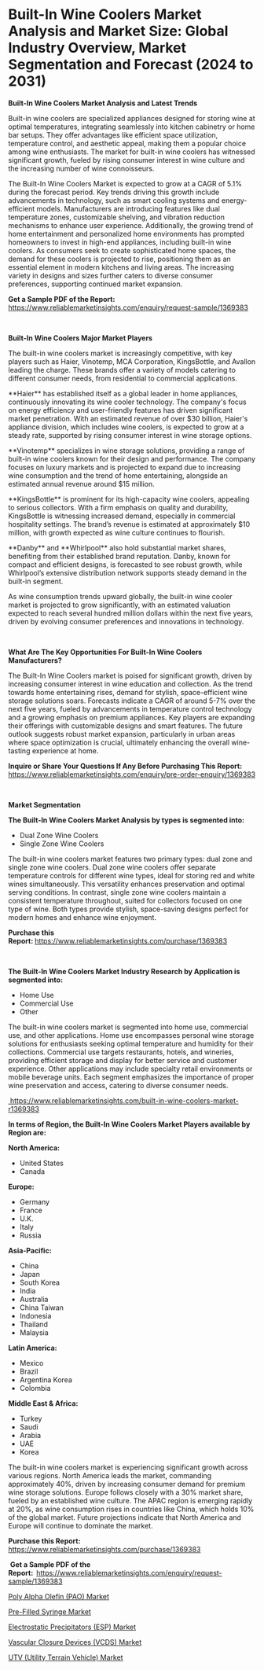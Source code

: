 <p><h1>Built-In Wine Coolers Market Analysis and Market Size: Global Industry Overview, Market Segmentation and Forecast (2024 to 2031)</h1></p><p><strong>Built-In Wine Coolers Market Analysis and Latest Trends</strong></p>
<p><p>Built-in wine coolers are specialized appliances designed for storing wine at optimal temperatures, integrating seamlessly into kitchen cabinetry or home bar setups. They offer advantages like efficient space utilization, temperature control, and aesthetic appeal, making them a popular choice among wine enthusiasts. The market for built-in wine coolers has witnessed significant growth, fueled by rising consumer interest in wine culture and the increasing number of wine connoisseurs.</p><p>The Built-In Wine Coolers Market is expected to grow at a CAGR of 5.1% during the forecast period. Key trends driving this growth include advancements in technology, such as smart cooling systems and energy-efficient models. Manufacturers are introducing features like dual temperature zones, customizable shelving, and vibration reduction mechanisms to enhance user experience. Additionally, the growing trend of home entertainment and personalized home environments has prompted homeowners to invest in high-end appliances, including built-in wine coolers. As consumers seek to create sophisticated home spaces, the demand for these coolers is projected to rise, positioning them as an essential element in modern kitchens and living areas. The increasing variety in designs and sizes further caters to diverse consumer preferences, supporting continued market expansion.</p></p>
<p><strong>Get a Sample PDF of the Report:&nbsp;</strong> <a href="https://www.reliablemarketinsights.com/enquiry/request-sample/1369383?utm_campaign=1340&utm_medium=2&utm_source=Github&utm_content=ia&utm_term=11102024&utm_id=built-in-wine-coolers">https://www.reliablemarketinsights.com/enquiry/request-sample/1369383</a></p>
<p>&nbsp;</p>
<p><strong>Built-In Wine Coolers Major Market Players</strong></p>
<p><p>The built-in wine coolers market is increasingly competitive, with key players such as Haier, Vinotemp, MCA Corporation, KingsBottle, and Avallon leading the charge. These brands offer a variety of models catering to different consumer needs, from residential to commercial applications.</p><p>**Haier** has established itself as a global leader in home appliances, continuously innovating its wine cooler technology. The company's focus on energy efficiency and user-friendly features has driven significant market penetration. With an estimated revenue of over $30 billion, Haier's appliance division, which includes wine coolers, is expected to grow at a steady rate, supported by rising consumer interest in wine storage options.</p><p>**Vinotemp** specializes in wine storage solutions, providing a range of built-in wine coolers known for their design and performance. The company focuses on luxury markets and is projected to expand due to increasing wine consumption and the trend of home entertaining, alongside an estimated annual revenue around $15 million.</p><p>**KingsBottle** is prominent for its high-capacity wine coolers, appealing to serious collectors. With a firm emphasis on quality and durability, KingsBottle is witnessing increased demand, especially in commercial hospitality settings. The brand’s revenue is estimated at approximately $10 million, with growth expected as wine culture continues to flourish.</p><p>**Danby** and **Whirlpool** also hold substantial market shares, benefiting from their established brand reputation. Danby, known for compact and efficient designs, is forecasted to see robust growth, while Whirlpool’s extensive distribution network supports steady demand in the built-in segment.</p><p>As wine consumption trends upward globally, the built-in wine cooler market is projected to grow significantly, with an estimated valuation expected to reach several hundred million dollars within the next five years, driven by evolving consumer preferences and innovations in technology.</p></p>
<p>&nbsp;</p>
<p><strong>What Are The Key Opportunities For Built-In Wine Coolers Manufacturers?</strong></p>
<p><p>The Built-In Wine Coolers market is poised for significant growth, driven by increasing consumer interest in wine education and collection. As the trend towards home entertaining rises, demand for stylish, space-efficient wine storage solutions soars. Forecasts indicate a CAGR of around 5-7% over the next five years, fueled by advancements in temperature control technology and a growing emphasis on premium appliances. Key players are expanding their offerings with customizable designs and smart features. The future outlook suggests robust market expansion, particularly in urban areas where space optimization is crucial, ultimately enhancing the overall wine-tasting experience at home.</p></p>
<p><strong>Inquire or Share Your Questions If Any Before Purchasing This Report:</strong> <a href="https://www.reliablemarketinsights.com/enquiry/pre-order-enquiry/1369383?utm_campaign=1340&utm_medium=2&utm_source=Github&utm_content=ia&utm_term=11102024&utm_id=built-in-wine-coolers">https://www.reliablemarketinsights.com/enquiry/pre-order-enquiry/1369383</a></p>
<p>&nbsp;</p>
<p><strong>Market Segmentation</strong></p>
<p><strong>The Built-In Wine Coolers Market Analysis by types is segmented into:</strong></p>
<p><ul><li>Dual Zone Wine Coolers</li><li>Single Zone Wine Coolers</li></ul></p>
<p><p>The built-in wine coolers market features two primary types: dual zone and single zone wine coolers. Dual zone wine coolers offer separate temperature controls for different wine types, ideal for storing red and white wines simultaneously. This versatility enhances preservation and optimal serving conditions. In contrast, single zone wine coolers maintain a consistent temperature throughout, suited for collectors focused on one type of wine. Both types provide stylish, space-saving designs perfect for modern homes and enhance wine enjoyment.</p></p>
<p><strong>Purchase this Report:&nbsp;</strong><a href="https://www.reliablemarketinsights.com/purchase/1369383?utm_campaign=1340&utm_medium=2&utm_source=Github&utm_content=ia&utm_term=11102024&utm_id=built-in-wine-coolers">https://www.reliablemarketinsights.com/purchase/1369383</a></p>
<p>&nbsp;</p>
<p><strong>The Built-In Wine Coolers Market Industry Research by Application is segmented into:</strong></p>
<p><ul><li>Home Use</li><li>Commercial Use</li><li>Other</li></ul></p>
<p><p>The built-in wine coolers market is segmented into home use, commercial use, and other applications. Home use encompasses personal wine storage solutions for enthusiasts seeking optimal temperature and humidity for their collections. Commercial use targets restaurants, hotels, and wineries, providing efficient storage and display for better service and customer experience. Other applications may include specialty retail environments or mobile beverage units. Each segment emphasizes the importance of proper wine preservation and access, catering to diverse consumer needs.</p></p>
<p><a href="https://www.reliablemarketinsights.com/built-in-wine-coolers-market-r1369383?utm_campaign=1340&utm_medium=2&utm_source=Github&utm_content=ia&utm_term=11102024&utm_id=built-in-wine-coolers">&nbsp;https://www.reliablemarketinsights.com/built-in-wine-coolers-market-r1369383</a></p>
<p><strong>In terms of Region, the Built-In Wine Coolers Market Players available by Region are:</strong></p>
<p>
    <p> <strong> North America: </strong>
        <ul>
            <li>United States</li>
            <li>Canada</li>
        </ul>
        </p> 
    <p> <strong> Europe: </strong>
        <ul>
            <li>Germany</li>
            <li>France</li>
            <li>U.K.</li>
            <li>Italy</li>
            <li>Russia</li>
        </ul>
        </p> 
    <p> <strong> Asia-Pacific: </strong>
        <ul>
            <li>China</li>
            <li>Japan</li>
            <li>South Korea</li>
            <li>India</li>
            <li>Australia</li>
            <li>China Taiwan</li>
            <li>Indonesia</li>
            <li>Thailand</li>
            <li>Malaysia</li>
        </ul>
        </p> 
    <p> <strong> Latin America: </strong>
        <ul>
            <li>Mexico</li>
            <li>Brazil</li>
            <li>Argentina Korea</li>
            <li>Colombia</li>
        </ul>
        </p> 
    <p> <strong> Middle East & Africa: </strong>
        <ul>
            <li>Turkey</li>
            <li>Saudi</li>
            <li>Arabia</li>
            <li>UAE</li>
            <li>Korea</li>
        </ul>
    </p>
    </p>
<p><p>The built-in wine coolers market is experiencing significant growth across various regions. North America leads the market, commanding approximately 40%, driven by increasing consumer demand for premium wine storage solutions. Europe follows closely with a 30% market share, fueled by an established wine culture. The APAC region is emerging rapidly at 20%, as wine consumption rises in countries like China, which holds 10% of the global market. Future projections indicate that North America and Europe will continue to dominate the market.</p></p>
<p><strong>Purchase this Report: </strong><a href="https://www.reliablemarketinsights.com/purchase/1369383?utm_campaign=1340&utm_medium=2&utm_source=Github&utm_content=ia&utm_term=11102024&utm_id=built-in-wine-coolers">https://www.reliablemarketinsights.com/purchase/1369383</a></p>
<p>&nbsp;<strong>Get a Sample PDF of the Report:&nbsp;&nbsp;</strong><a href="https://www.reliablemarketinsights.com/enquiry/request-sample/1369383?utm_campaign=1340&utm_medium=2&utm_source=Github&utm_content=ia&utm_term=11102024&utm_id=built-in-wine-coolers">https://www.reliablemarketinsights.com/enquiry/request-sample/1369383</a></p>
<p><strong></strong></p>
<p><p><a href="https://www.linkedin.com/pulse/navigating-poly-alpha-olefin-pao-market-expert-analysis-forecast-afo0c?utm_campaign=1340&utm_medium=2&utm_source=Github&utm_content=ia&utm_term=11102024&utm_id=built-in-wine-coolers">Poly Alpha Olefin (PAO) Market</a></p><p><a href="https://www.linkedin.com/pulse/market-leaders-laggards-global-pre-filled-syringe-trends-forecast-hmi1c?utm_campaign=1340&utm_medium=2&utm_source=Github&utm_content=ia&utm_term=11102024&utm_id=built-in-wine-coolers">Pre-Filled Syringe Market</a></p><p><a href="https://www.linkedin.com/pulse/global-electrostatic-precipitators-esp-market-pulse-trends-growth-swi2f?utm_campaign=1340&utm_medium=2&utm_source=Github&utm_content=ia&utm_term=11102024&utm_id=built-in-wine-coolers">Electrostatic Precipitators (ESP) Market</a></p><p><a href="https://www.linkedin.com/pulse/vascular-closure-devices-vcds-market-ecosystem-competitive-pxdqc?utm_campaign=1340&utm_medium=2&utm_source=Github&utm_content=ia&utm_term=11102024&utm_id=built-in-wine-coolers">Vascular Closure Devices (VCDS) Market</a></p><p><a href="https://www.linkedin.com/pulse/global-utv-utility-terrain-vehicle-market-trends-forecasts-utqme?utm_campaign=1340&utm_medium=2&utm_source=Github&utm_content=ia&utm_term=11102024&utm_id=built-in-wine-coolers">UTV (Utility Terrain Vehicle) Market</a></p></p>